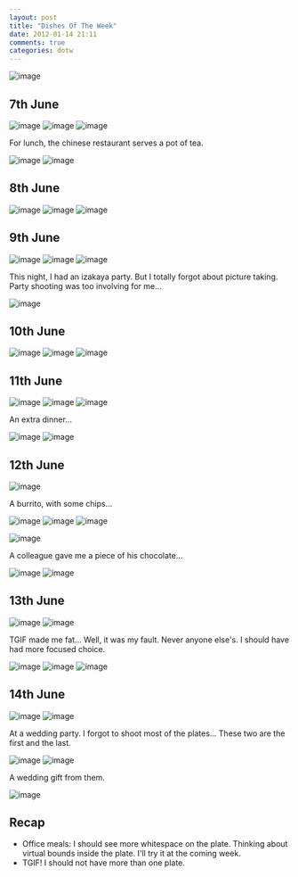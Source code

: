 ```yaml
---
layout: post
title: "Dishes Of The Week"
date: 2012-01-14 21:11
comments: true
categories: dotw
---
```


![image](https://lh4.googleusercontent.com/-Tv5Qrvf3Sgg/TxFi3FauuNI/AAAAAAAAC_I/iWN0vLLoYVY/s640/P1000455.JPG)

7th June
---------

![image](https://lh6.googleusercontent.com/-hfHt9rvj7JI/TweczWqNv-I/AAAAAAAACx0/_ggkhc5u5MM/s288/P1000321.JPG)
![image](https://lh4.googleusercontent.com/-SmrFkbJTdVk/TwkORnPIbEI/AAAAAAAACzU/2u9q8qGjrG8/s288/P1000327.JPG)
![image](https://lh4.googleusercontent.com/-7zA2GZJmT-8/TwkOVNRqboI/AAAAAAAACzw/w5yd5houfms/s288/P1000331.JPG)

For lunch, the chinese restaurant serves a pot of tea.

![image](https://lh6.googleusercontent.com/-AuRgqY__9n8/TwkORvBGWPI/AAAAAAAACzQ/0TJxh9lTtQE/s288/P1000326.JPG)
![image](https://lh4.googleusercontent.com/-EaS48QSDN7k/TwkOUZBJ5lI/AAAAAAAAC0M/gc-oiKxmy0M/s288/P1000329.JPG)

8th June
---------

![image](https://lh5.googleusercontent.com/-UvtPM6b4dl4/TwkOYkEpM-I/AAAAAAAAC0Y/nW7ICFzmU2A/s288/P1000334.JPG)
![image](https://lh4.googleusercontent.com/-9iMNesaBLo0/TwlQTfll_RI/AAAAAAAAC1E/nYmYAKRwvT0/s288/P1000341.JPG)
![image](https://lh3.googleusercontent.com/-408pX6fNEp0/TxDkStA0e2I/AAAAAAAAC2M/klJmlX4n4zQ/s288/P1000367.JPG)

9th June
----------

![image](https://lh3.googleusercontent.com/-n8pHAregY_o/TxDkS6jHGUI/AAAAAAAAC2Q/mHmzQIY4H_w/s288/P1000368.JPG)
![image](https://lh5.googleusercontent.com/-4hI7lqlxrGU/TxDkXEeINZI/AAAAAAAAC3E/BFt-AVm2UFA/s288/P1000377.JPG)
![image](https://lh4.googleusercontent.com/-ICRLB2Y5gwU/TxDkamVRXtI/AAAAAAAAC3c/4AcnLQz63VI/s288/P1000380.JPG)

This night, I had an izakaya party. But I totally forgot about picture taking.
Party shooting was too involving for me...

![image](https://lh3.googleusercontent.com/-Uz-JJacq9I0/TxDkdZoBMCI/AAAAAAAAC34/JfHkK7Ul6lk/s288/P1000386.JPG)


10th June
----------

![image](https://lh6.googleusercontent.com/-g_9p9NIYHR4/TxDkiJkd6LI/AAAAAAAAC4k/N0Co1lxY-gg/s288/P1000393.JPG)
![image](https://lh3.googleusercontent.com/-B_k7d0vJVMQ/TxDkjxeLhxI/AAAAAAAAC48/ruYKsOtZHK0/s288/P1000396.JPG)
![image](https://lh4.googleusercontent.com/-IpbsrAO1ok0/TxDklVYGooI/AAAAAAAAC5E/HlT8KA5lOXg/s288/P1000398.JPG)

11th June
-----------

![image](https://lh6.googleusercontent.com/-Y7YS9XNLSz8/TxDkrzA6_eI/AAAAAAAAC6E/Y5m03-ZUBpA/s288/P1000410.JPG)
![image](https://lh6.googleusercontent.com/-4bpJihY9KMI/TxDkuZsEpLI/AAAAAAAAC6Y/eHrtLzDeX0g/s288/P1000415.JPG)
![image](https://lh4.googleusercontent.com/-lm7ICa4RAwc/TxDkwd260NI/AAAAAAAAC6w/56X6KDCHinQ/s288/P1000417.JPG)

An extra dinner...

![image](https://lh4.googleusercontent.com/-rZQvYA5Z_V0/TxDky2_w_WI/AAAAAAAAC7M/V1n3CubBIgk/s288/P1000421.JPG)
![image](https://lh5.googleusercontent.com/-j4jqAiF-Rig/TxDk03aVDDI/AAAAAAAAC7c/Kn1OnAMmTWY/s288/P1000424.JPG)

12th June
-----------

![image](https://lh4.googleusercontent.com/-gvjRmF0_pmY/TxDk4Bev0_I/AAAAAAAAC8A/_L8lGxSdamo/s288/P1000430.JPG)

A burrito, with some chips...

![image](https://lh4.googleusercontent.com/-w7SM8h_fo1A/TxDk7DS_XEI/AAAAAAAAC8k/xnMl_nDgjhQ/s288/P1000434.JPG)
![image](https://lh6.googleusercontent.com/-ghssRAH1rLM/TxDk9tHnoBI/AAAAAAAAC80/UuqECByqtIU/s288/P1000435.JPG)
![image](https://lh5.googleusercontent.com/-xS0dKf6tT0k/TxDk-JUcvKI/AAAAAAAAC84/CGML8gNdYII/s288/P1000436.JPG)

![image](https://lh6.googleusercontent.com/-at3sdifrxMg/TxDlAYmIelI/AAAAAAAAC9U/c8HKTUNl1cY/s288/P1000440.JPG)

A colleague gave me a piece of his chocolate...

![image](https://lh6.googleusercontent.com/-Jn8ReYhphfI/TxDk_DplJKI/AAAAAAAAC9I/M2it-1wGMXY/s288/P1000438.JPG)
![image](https://lh5.googleusercontent.com/-xWAu28SEm8E/TxDk4kamfcI/AAAAAAAAC8I/8U4QmunT2Uw/s288/P1000431.JPG)

13th June
-------------

![image](https://lh4.googleusercontent.com/-JEEeMrL9VT8/TxDlAwcgaSI/AAAAAAAAC9c/YAsMPU0zEww/s288/P1000442.JPG)
![image](https://lh5.googleusercontent.com/-QHeh1nlFpmE/TxDlBXJvXII/AAAAAAAAC9o/Q93i8Yhmo8o/s288/P1000443.JPG)

TGIF made me fat... Well, it was my fault. Never anyone else's.
I should have had more focused choice.

![image](https://lh3.googleusercontent.com/-DNY77km3BOI/TxDlEHMecGI/AAAAAAAAC94/epujoQ5lmbI/s288/P1000448.JPG)
![image](https://lh4.googleusercontent.com/-SiRMpl7ycj0/TxDlE6-sFyI/AAAAAAAAC-E/yWk1uEd2KWk/s288/P1000449.JPG)
![image](https://lh4.googleusercontent.com/-Gm9Gt3YApFg/TxDlHH7XQYI/AAAAAAAAC-U/f6noJirLDNM/s288/P1000450.JPG)

14th June
-------------

![image](https://lh3.googleusercontent.com/-Eg3bNfgG_y4/TxDlHJayFPI/AAAAAAAAC-Y/ffnFuHWr9Cg/s288/P1000451.JPG)
![image](https://lh5.googleusercontent.com/--6niY1S_yQc/TxFi064gCAI/AAAAAAAAC-w/RAlyDQymjeA/s288/P1000452.JPG)

At a wedding party. I forgot to shoot most of the plates... These two are the first and the last.

![image](https://lh3.googleusercontent.com/-bI8UnZ7RFfQ/TxFjSl7_kXI/AAAAAAAADDY/BsqPPDPWle0/s288/P1000508.JPG)
![image](https://lh4.googleusercontent.com/-Iv6LzF_Xcwg/TxFjiYw5LTI/AAAAAAAADF4/VMxFMsLF_n8/s288/P1000538.JPG)

A wedding gift from them.

![image](https://lh5.googleusercontent.com/-fp8EyCd1SkM/TxFjtTZeFAI/AAAAAAAADHc/WpEZ0Ei1KbE/s288/P1000557.JPG)

Recap
---------------

 * Office meals: I should see more whitespace on the plate. Thinking about virtual bounds inside the plate. I'll try it at the coming week.
 * TGIF! I should not have more than one plate.